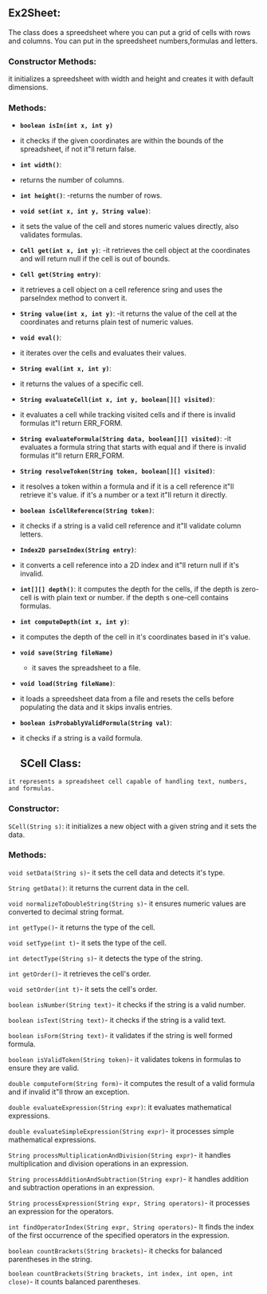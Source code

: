 ## Ex2Sheet:

The class does a spreedsheet where you can put a grid of cells with rows and columns.
You can put in the spreedsheet numbers,formulas and letters.


### Constructor Methods:
it initializes a spreedsheet with width and height and creates it with default dimensions.
### Methods:

- **`boolean isIn(int x, int y)`**
- it checks if the given coordinates are within the bounds of the spreadsheet, if not it"ll return false.

- **`int width()`**:
- returns the number of columns.

- **`int height()`**:
-returns the number of rows.

- **`void set(int x, int y, String value)`**:
- it sets the value of the cell and stores numeric values directly, also validates formulas.
   
- **`Cell get(int x, int y)`**:
-it retrieves the cell object at the coordinates and will return null if the cell is out of bounds.

- **`Cell get(String entry)`**:
- it retrieves a cell object on a cell reference sring and uses the parseIndex method to convert it.
  
 - **`String value(int x, int y)`**:
-it returns the value of the cell at the coordinates and returns plain test of numeric values.

- **`void eval()`**:
 - it iterates over the cells and evaluates their values.
 
- **`String eval(int x, int y)`**:
- it returns the values of a specific cell.

- **`String evaluateCell(int x, int y, boolean[][] visited)`**:
- it evaluates a cell while tracking visited cells and if there  is invalid formulas it"l return ERR_FORM.

- **`String evaluateFormula(String data, boolean[][] visited)`**:
-it evaluates a formula string that starts with equal and if there is invalid formulas it"ll return ERR_FORM.

- **`String resolveToken(String token, boolean[][] visited)`**:
- it resolves a token within a formula and if it is a cell reference it"ll retrieve it's value.
  if it's a number or a text it"ll return it directly.
  
- **`boolean isCellReference(String token)`**:
- it checks if a string is a valid cell reference and it"ll validate column letters.
  
- **`Index2D parseIndex(String entry)`**:
- it converts a cell reference into a 2D index and it"ll return null if it's invalid.
  
- **`int[][] depth()`**:
it computes the depth for the cells,
if the depth is zero-cell is with plain text or number.
if the depth s one-cell contains formulas.
  
- **`int computeDepth(int x, int y)`**:
- it computes the depth of the cell in it's coordinates based in it's value.
 
- **`void save(String fileName)`**
  - it saves the spreadsheet to a file.

- **`void load(String fileName)`**:
- it loads a spreedsheet data from a file and resets the cells before populating the data and it skips invalis entries.
 
- **`boolean isProbablyValidFormula(String val)`**:
- it checks if a string is a vaild formula.

  ## SCell Class:
`it represents a spreadsheet cell capable of handling text, numbers, and formulas.`
### Constructor:
`SCell(String s)`:
it initializes a new object with a given string and it sets the data.
### Methods:
`void setData(String s)`-
it sets the cell data and detects it's type.

`String getData()`:
it returns the current data in the cell.

`void normalizeToDoubleString(String s)`-
it ensures numeric values are converted to decimal string format.

`int getType()`-
it returns the type of the cell.

`void setType(int t)`- 
it sets the type of the cell.

`int detectType(String s)`- 
it detects the type of the string.

`int getOrder()`- 
it retrieves the cell's order.

`void setOrder(int t)`-
it sets the cell's order.

`boolean isNumber(String text)`-
it checks if the string is a valid number.

`boolean isText(String text)`-
it checks if the string is a valid text.

`boolean isForm(String text)`-
it validates if the string is well formed formula.

`boolean isValidToken(String token)`-
it validates tokens in formulas to ensure they are valid.

`double computeForm(String form)`-
it computes the result of a valid formula and if invalid it"ll throw an exception.

`double evaluateExpression(String expr)`:
it evaluates mathematical expressions.

`double evaluateSimpleExpression(String expr)`-
it processes simple mathematical expressions.

`String processMultiplicationAndDivision(String expr)`-
it handles multiplication and division operations in an expression.

`String processAdditionAndSubtraction(String expr)`-
it handles addition and subtraction operations in an expression.

`String processExpression(String expr, String operators)`-
it processes an expression for the operators.

`int findOperatorIndex(String expr, String operators)`-
It finds the index of the first occurrence of the specified operators in the expression.

`boolean countBrackets(String brackets)`-
 it checks for balanced parentheses in the string.

`boolean countBrackets(String brackets, int index, int open, int close)`-
it counts balanced parentheses.



